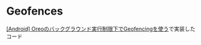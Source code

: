 # Geofences
[[Android] Oreoのバックグラウンド実行制限下でGeofencingを使う](https://qiita.com/shiita0903/private/fe1a27b2619c5ea7fdef)で実装したコード
